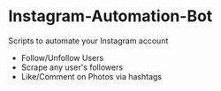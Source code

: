 # Instagram-Automation-Bot

Scripts to automate your Instagram account

* Follow/Unfollow Users
* Scrape any user's followers
* Like/Comment on Photos via hashtags

